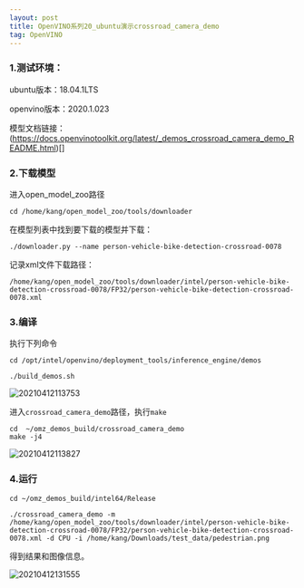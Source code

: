 ```yaml
---
layout: post
title: OpenVINO系列20_ubuntu演示crossroad_camera_demo
tag: OpenVINO
---
```


### 1.测试环境：
ubuntu版本：18.04.1LTS

openvino版本：2020.1.023

模型文档链接：(https://docs.openvinotoolkit.org/latest/_demos_crossroad_camera_demo_README.html)[]


### 2.下载模型
进入open_model_zoo路径

```
cd /home/kang/open_model_zoo/tools/downloader
```

在模型列表中找到要下载的模型并下载：

```
./downloader.py --name person-vehicle-bike-detection-crossroad-0078
```

记录xml文件下载路径：

```
/home/kang/open_model_zoo/tools/downloader/intel/person-vehicle-bike-detection-crossroad-0078/FP32/person-vehicle-bike-detection-crossroad-0078.xml
```

### 3.编译
执行下列命令

```
cd /opt/intel/openvino/deployment_tools/inference_engine/demos

./build_demos.sh
```
![20210412113753](https://cdn.jsdelivr.net/gh/luckykang/picture_bed/blogs_images/20210412113753.png)

进入`crossroad_camera_demo`路径，执行`make`

```
cd  ~/omz_demos_build/crossroad_camera_demo
make -j4
```
![20210412113827](https://cdn.jsdelivr.net/gh/luckykang/picture_bed/blogs_images/20210412113827.png)

### 4.运行

```
cd ~/omz_demos_build/intel64/Release

./crossroad_camera_demo -m /home/kang/open_model_zoo/tools/downloader/intel/person-vehicle-bike-detection-crossroad-0078/FP32/person-vehicle-bike-detection-crossroad-0078.xml -d CPU -i /home/kang/Downloads/test_data/pedestrian.png
```

得到结果和图像信息。

![20210412131555](https://cdn.jsdelivr.net/gh/luckykang/picture_bed/blogs_images/20210412131555.png)





